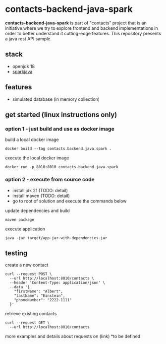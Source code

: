 # contacts-backend-java-spark

**contacts-backend-java-spark** is part of "contacts" project that is an initiative where we try to explore frontend and backend implementations in order to better understand it cutting-edge features. This repository presents a java rest API sample.

## stack
* openjdk 18
* [sparkjava](https://sparkjava.com/) 

## features
* simulated database (in memory collection)



## get started (linux instructions only)

### option 1 - just build and use as docker image
build a local docker image
```
docker build --tag contacts.backend.java.spark .
```

execute the local docker image
```
docker run -p 8010:8010 contacts.backend.java.spark
```

### option 2 - execute from source code

- install jdk 21 (TODO: detail)
- install maven (TODO: detail)
- go to root of solution and execute the commands below

update dependencies and build
```
maven package
```

execute application
```
java -jar target/app-jar-with-dependencies.jar 
```

## testing
create a new contact
```
curl --request POST \
  --url http://localhost:8010/contacts \
  --header 'Content-Type: application/json' \
  --data '{
	"firstName": "Albert",
	"lastName": "Einstein",
	"phoneNumber": "2222-1111"
  }'
```

retrieve existing contacts
```
curl --request GET \
  --url http://localhost:8010/contacts
```
more examples and details about requests on (link) *to be defined